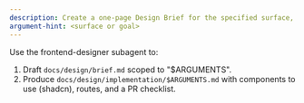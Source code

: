 ```yaml
---
description: Create a one-page Design Brief for the specified surface, then a build-plan.
argument-hint: <surface or goal>
---
```

Use the frontend-designer subagent to:
1) Draft `docs/design/brief.md` scoped to "$ARGUMENTS".
2) Produce `docs/design/implementation/$ARGUMENTS.md` with components to use (shadcn), routes, and a PR checklist.
